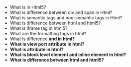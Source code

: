 - What is <!Doctype html> in Html5?
- What is difference between div and span in Html?
- What is semantic tags and non-semantic tags in Html?
- What is difference between html and html5?
- What is iframe tag in html5?
- What are the formatting tags in html?
- What is difference <b> and <strong> in html?
- What is view port attribute in html?
- What is attribute in html?
- What is block level element and inline element in html?
- What is difference between html and html5?
